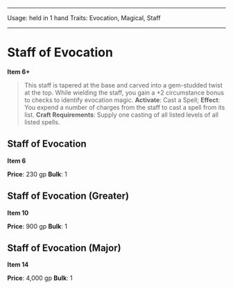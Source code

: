 
---
Usage: held in 1 hand
Traits: Evocation, Magical, Staff

---

# Staff of Evocation

**Item 6+**

> This staff is tapered at the base and carved into a gem-studded twist at the top. While wielding the staff, you gain a +2 circumstance bonus to checks to identify evocation magic.
**Activate**: Cast a Spell;
**Effect**: You expend a number of charges from the staff to cast a spell from its list.
**Craft Requirements**: Supply one casting of all listed levels of all listed spells.

## Staff of Evocation

**Item 6**

**Price**: 230 gp
**Bulk**: 1

## Staff of Evocation (Greater)

**Item 10**

**Price**: 900 gp
**Bulk**: 1

## Staff of Evocation (Major)

**Item 14**

**Price**: 4,000 gp
**Bulk**: 1
